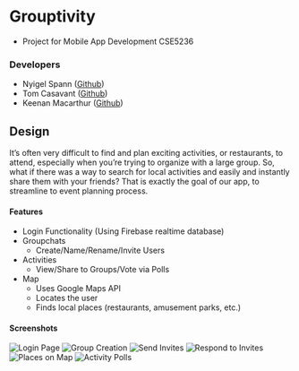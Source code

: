 # Grouptivity
- Project for Mobile App Development CSE5236

### Developers
- Nyigel Spann ([Github](https://github.com/derin161))
- Tom Casavant ([Github](https://github.com/tomcasavant))
- Keenan Macarthur ([Github](https://github.com/kpmcarthur))

## Design

It’s often very difficult to find and plan exciting activities, or restaurants, to attend, especially when you’re trying to organize with a large group. So, what if there was a way to search for local activities and easily and instantly share them with your friends? That is exactly the goal of our app, to streamline to event planning process.

#### Features
- Login Functionality (Using Firebase realtime database)
- Groupchats
    - Create/Name/Rename/Invite Users
- Activities
    - View/Share to Groups/Vote via Polls
- Map
    - Uses Google Maps API
    - Locates the user
    - Finds local places (restaurants, amusement parks, etc.)
    

#### Screenshots
![Login Page](https://i.imgur.com/ZSEnAl2.jpg)
![Group Creation](https://i.imgur.com/KIkHB1p.jpg)
![Send Invites](https://i.imgur.com/Mttyaax.jpg)
![Respond to Invites](https://i.imgur.com/IHaWEil.jpg)
![Places on Map](https://i.imgur.com/8DlxzK9.jpg)
![Activity Polls](https://i.imgur.com/X32fJZG.jpg)
